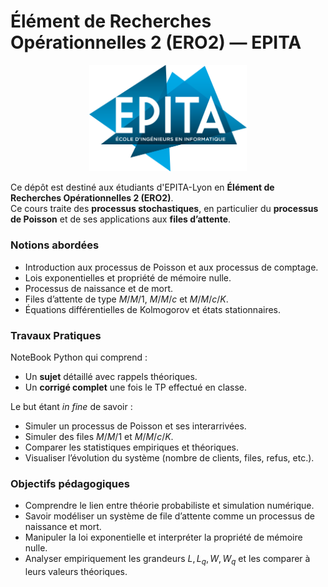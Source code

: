 # Élément de Recherches Opérationnelles 2 (ERO2) — EPITA

<p align="center"><img src="Epita_logo.png" alt="EPITA Logo" width="50%"/></p>

Ce dépôt est destiné aux étudiants d'EPITA-Lyon en **Élément de Recherches Opérationnelles 2 (ERO2)**.  
Ce cours traite des **processus stochastiques**, en particulier du **processus de Poisson** et de ses applications aux **files d’attente**.


### Notions abordées
- Introduction aux processus de Poisson et aux processus de comptage.
- Lois exponentielles et propriété de mémoire nulle.
- Processus de naissance et de mort.
- Files d’attente de type $M/M/1$, $M/M/c$ et $M/M/c/K$.
- Équations différentielles de Kolmogorov et états stationnaires.

### Travaux Pratiques
NoteBook Python qui comprend :
- Un **sujet** détaillé avec rappels théoriques.
- Un **corrigé complet** une fois le TP effectué en classe.

Le but étant *in fine* de savoir :
  - Simuler un processus de Poisson et ses interarrivées.
  - Simuler des files $M/M/1$ et $M/M/c/K$.
  - Comparer les statistiques empiriques et théoriques.
  - Visualiser l’évolution du système (nombre de clients, files, refus, etc.).

### Objectifs pédagogiques
- Comprendre le lien entre théorie probabiliste et simulation numérique.  
- Savoir modéliser un système de file d’attente comme un processus de naissance et mort.  
- Manipuler la loi exponentielle et interpréter la propriété de mémoire nulle.  
- Analyser empiriquement les grandeurs $L, L_q, W, W_q$ et les comparer à leurs valeurs théoriques.
